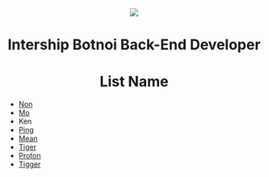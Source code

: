 <div align="center">

<img align="center" src="https://avatars.githubusercontent.com/u/162087261?s=200&v=4">
  
# Intership Botnoi Back-End Developer

# List Name

</div>

- [Non](https://github.com/orgs/InternBNDEV-golang/people/NTP45)
- [Mo](https://github.com/orgs/InternBNDEV-golang/people/Korrawit6120)
- Ken
- [Ping](https://github.com/orgs/InternBNDEV-golang/people/boyspanuwat)
- [Mean](https://github.com/orgs/InternBNDEV-golang/people/siriwat3889)
- [Tiger](https://github.com/orgs/InternBNDEV-golang/people/630401130011)
- [Proton](https://github.com/orgs/InternBNDEV-golang/people/watchakorn-18k)
- [Tigger](https://github.com/orgs/InternBNDEV-golang/people/JohnFarmers)
